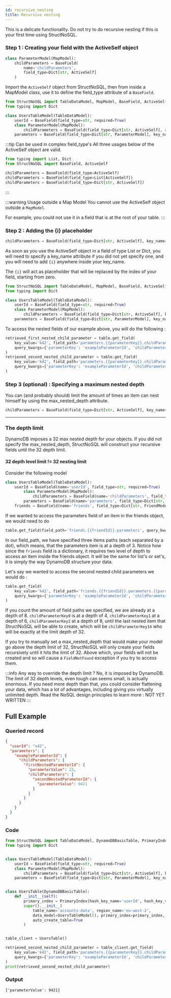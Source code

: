 ```yaml
---
id: recursive_nesting
title: Recursive nesting
---
```


This is a delicate functionality. Do not try to do recursive nesting if this is your first time using StructNoSQL.

### Step 1 : Creating your field with the ActiveSelf object

```python
class ParameterModel(MapModel):
    childParameters = BaseField(
        name='childParameters', 
        field_type=Dict[str, ActiveSelf]
    )
```

Import the ```ActiveSelf``` object from StructNoSQL, then from inside a MapModel class, use it to define the field_type 
attribute of a ```BaseField```.

```python
from StructNoSQL import TableDataModel, MapModel, BaseField, ActiveSelf
from typing import Dict

class UsersTableModel(TableDataModel):
    userId = BaseField(field_type=str, required=True)
    class ParameterModel(MapModel):
        childParameters = BaseField(field_type=Dict[str, ActiveSelf], required=False)
    parameters = BaseField(field_type=Dict[str, ParameterModel], key_name='parameterKey', required=False)
```

:::tip Can be used in complex field_type's
All three usages below of the ActiveSelf object are valid.
```python
from typing import List, Dict
from StructNoSQL import BaseField, ActiveSelf

childParameters = BaseField(field_type=ActiveSelf)
childParameters = BaseField(field_type=List[ActiveSelf])
childParameters = BaseField(field_type=Dict[str, ActiveSelf])
```
:::

:::warning Usage outside a Map Model
You cannot use the ActiveSelf object outside a ```MapModel```. 

For example, you could not use it in a field that is at the root of your table.
:::

### Step 2 : Adding the {i} placeholder

```python
childParameters = BaseField(field_type=Dict[str, ActiveSelf], key_name='childParameterKey{i}')
```
As soon as you use the ActiveSelf object in a field of type List or Dict, you will need to specify a key_name attribute 
if you did not yet specify one, and you will need to add `{i}` anywhere inside your key_name.

The `{i}` will act as placeholder that will be replaced by the index of your field, starting from zero.

```python
from StructNoSQL import TableDataModel, MapModel, BaseField, ActiveSelf
from typing import Dict

class UsersTableModel(TableDataModel):
    userId = BaseField(field_type=str, required=True)
    class ParameterModel(MapModel):
        childParameters = BaseField(field_type=Dict[str, ActiveSelf], key_name='childParameterKey{i}', max_nested_depth=8, required=False)
    parameters = BaseField(field_type=Dict[str, ParameterModel], key_name='parameterKey', required=False)
```

To access the nested fields of our example above, you will do the following :
```python
retrieved_first_nested_child_parameter = table.get_field(
    key_value='k42', field_path='parameters.{{parameterKey}}.childParameters.{{childParameterKey0}}', 
    query_kwargs={'parameterKey': 'exampleParameterId', 'childParameterKey0': 'firstNestedParameterId'}
)
retrieved_second_nested_child_parameter = table.get_field(
    key_value='k42', field_path='parameters.{{parameterKey}}.childParameters.{{childParameterKey0}}.childParameters.{{childParameterKey1}}',
    query_kwargs={'parameterKey': 'exampleParameterId', 'childParameterKey0': 'firstNestedParameterId', 'childParameterKey1': 'secondNestedParameterId'}
)
```

### Step 3 (optional) : Specifying a maximum nested depth 

You can (and probably should) limit the amount of times an item can nest himself by using the max_nested_depth attribute.
```python
childParameters = BaseField(field_type=Dict[str, ActiveSelf], key_name='childParameterKey{i}', max_nested_depth=8)
```

---

### The depth limit

DynamoDB imposes a 32 max nested depth for your objects. If you did not specify the max_nested_depth, StructNoSQL will 
construct your recursive fields until the 32 depth limit.

#### 32 depth level limit != 32 nesting limit
Consider the following model
```python 
class UsersTableModel(TableDataModel):
    userId = BaseField(name='userId', field_type=str, required=True)
        class ParameterModel(MapModel):
            childParameters = BaseField(name='childParameters', field_type=Dict[str, ActiveSelf], key_name='childParameterKey{i}', required=False)
        parameters = BaseField(name='parameters', field_type=Dict[str, ParameterModel], key_name='parameterKey', required=False)
    friends = BaseField(name='friends', field_type=Dict[str, FriendModel], key_name='friendId', required=False)
```


If we wanted to access the parameters field of an item in the friends object, we would need to do
```python
table.get_field(field_path='friends.{{friendId}}.parameters', query_kwargs={'friendId': 'exampleFriendId'})
```
In our field_path, we have specified three items paths (each separated by a dot), which means, that the parameters item 
is at a depth of 3. Notice how since the ```friends``` field is a dictionary, it requires two level of depth to access 
an item inside the friends object. It will be the same for list's or set's, it is simply the way DynamoDB structure your 
data.

Let's say we wanted to access the second nested child parameters we would do :
```python
table.get_field(
    key_value='k42', field_path='friends.{{friendId}}.parameters.{{parameterKey}}.childParameters.{{childParameterKey0}}.childParameters.{{childParametersKey1}}',
    query_kwargs={'parameterKey': 'exampleParameterId', 'childParameterKey0': 'firstNestedParameterId', 'childParameterKey1': 'secondNestedParameterId'}
)
```
If you count the amount of field paths we specified, we are already at a depth of 8.
```childParameterKey0``` is at a depth of 4, ```childParameterKey1``` at a depth of 6, ```childParameterKey2``` at a 
depth of 8, until the last nested item that StructNoSQL will be able to create, which will be ```childParameterKey14``` 
who will be exactly at the limit depth of 32.

If you try to manually set a max_nested_depth that would make your model go above the depth limit of 32, StructNoSQL
will only create your fields recursively until it hits the limit of 32. Above which, your fields will not be created
and so will cause a ```FieldNotFound``` exception if you try to access them.

:::info Any way to override the depth limit ?
No, it is imposed by DynamoDB. The limit of 32 depth levels, even tough can seems small, is actually enormous.
If you need more depth than that, you could consider flattening your data, which has a lot of advantages, including
giving you virtually unlimited depth. Read the NoSQL design principles to learn more : NOT YET WRITTEN
:::


## Full Example 

### Queried record
```json
{
  "userId": "x42",
  "parameters": {
    "exampleParameterId": {
      "childParameters": {
        "firstNestedParameterId": {
          "parameterValue": 23,
          "childParameters": {
            "secondNestedParameterId": {
              "parameterValue": 9421
            }
          }
        }
      }
    }
  }
}
```

### Code
```python
from StructNoSQL import TableDataModel, DynamoDBBasicTable, PrimaryIndex, BaseField, MapModel, ActiveSelf
from typing import Dict


class UsersTableModel(TableDataModel):
    userId = BaseField(field_type=str, required=True)
    class ParameterModel(MapModel):
        childParameters = BaseField(field_type=Dict[str, ActiveSelf], key_name='childParameterKey{i}', max_nested_depth=8, required=False)
    parameters = BaseField(field_type=Dict[str, ParameterModel], key_name='parameterKey', required=False)


class UsersTable(DynamoDBBasicTable):
    def __init__(self):
        primary_index = PrimaryIndex(hash_key_name='userId', hash_key_variable_python_type=str)
        super().__init__(
            table_name='accounts-data', region_name='eu-west-2',
            data_model=UsersTableModel(), primary_index=primary_index,
            auto_create_table=True
        )


table_client = UsersTable()

retrieved_second_nested_child_parameter = table_client.get_field(
    key_value='k42', field_path='parameters.{{parameterKey}}.childParameters.{{childParameterKey0}}.childParameters.{{childParameterKey1}}',
    query_kwargs={'parameterKey': 'exampleParameterId', 'childParameterKey0': 'firstNestedParameterId', 'childParameterKey1': 'secondNestedParameterId'}
)
print(retrieved_second_nested_child_parameter)

```

### Output
```
{'parameterValue': 9421}
```
        
